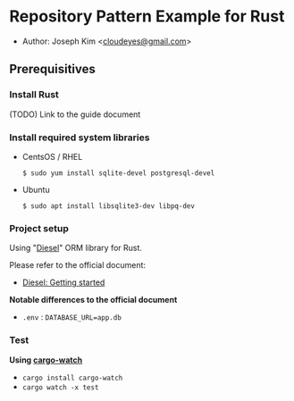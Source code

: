 # Repository Pattern Example for Rust

- Author: Joseph Kim \<cloudeyes@gmail.com\>

## Prerequisitives

### Install Rust

(TODO) Link to the guide document


### Install required system libraries

- CentsOS / RHEL
  ```
  $ sudo yum install sqlite-devel postgresql-devel
  ```
- Ubuntu
  ```
  $ sudo apt install libsqlite3-dev libpq-dev
  ```

### Project setup

Using "[Diesel](https://diesel.rs/)" ORM library for Rust.

Please refer to the official document:
- [Diesel: Getting started](https://diesel.rs/guides/getting-started/)

**Notable differences to the official document**
- `.env` : `DATABASE_URL=app.db`

### Test

**Using [cargo-watch](https://crates.io/crates/cargo-watch)**

- `cargo install cargo-watch`
- `cargo watch -x test`
